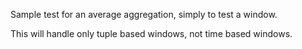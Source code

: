 Sample test for an average aggregation, simply to test a window.

This will handle only tuple based windows, not time based windows.
